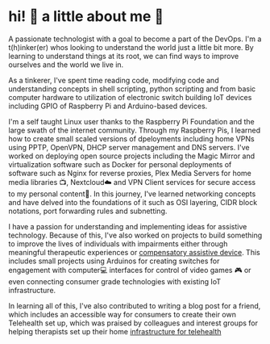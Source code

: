 # hi! :wave: a little about me :boy:
A passionate technologist with a goal to become a part of the DevOps. I'm a t(h)inker(er) whos looking to understand the world just a little bit more. By learning to understand things at its root, we can find ways to improve ourselves and the world we live in.

As a tinkerer, I've spent time reading code, modifying code and understanding concepts in shell scripting, python scripting and from basic computer hardware to utilization of electronic switch building IoT devices including GPIO of Raspberry Pi and Arduino-based devices.

I'm a self taught Linux user thanks to the Raspberry Pi Foundation and the large swath of the internet community. Through my Raspberry Pis, I learned how to create small scaled versions of dpeloyments including home VPNs using PPTP, OpenVPN, DHCP server management and DNS servers. I've worked on deploying open source projects including the Magic Mirror and virtualization software such as Docker for personal deployments of software such as Nginx for reverse proxies, Plex Media Servers for home media libraries :tv:, Nextcloud:cloud: and VPN Client services for secure access to my personal content:closed_lock_with_key:. In this journey, I've learned networking concepts and have delved into the foundations of it such as OSI layering, CIDR block notations, port forwarding rules and subnetting.

I have a passion for understanding and implementing ideas for assistive technology. Because of this, I've also worked on projects to build something to improve the lives of individuals with impairments either through meaningful therapeutic experiences or [compensatory assistive device](https://github.com/kawangwong/handtracking_mouse). This includes small projects using Arduinos for creating switches for engagement with computer:computer: interfaces for control of video games :video_game: or even connecting consumer grade technologies with existing IoT infrastructure.

In learning all of this, I've also contributed to writing a blog post for a friend, which includes an accessible way for consumers to create their own Telehealth set up, which was praised by colleagues and interest groups for helping therapists set up their home [infrastructure for telehealth](https://otvijay.com/2020/08/23/comprehensive-guide-to-setup-for-telehealth/)

